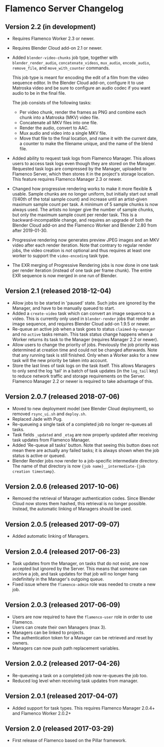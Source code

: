 Flamenco Server Changelog
=========================

## Version 2.2 (in development)

- Requires Flamenco Worker 2.3 or newer.
- Requires Blender Cloud add-on 2.1 or newer.
- Added `blender-video-chunks` job type, together with `blender_render_audio`, `concatenate_videos`,
  `mux_audio`, `encode_audio`, `remove_file`, and `move_with_counter` commands.

  This job type is meant for encoding the edit of a film from the video sequence editor. In the
  Blender Cloud add-on, configure it to use Matroska video and be sure to configure an audio codec
  if you want audio to be in the final file.

  The job consists of the following tasks:
    - Per video chunk, render the frames as PNG and combine each chunk into a Matroska (MKV) video
      file.
    - Concatenate all MKV files into one file.
    - Render the audio, convert to AAC.
    - Mux audio and video into a single MKV file.
    - Move that file to the final location, and name it with the current date, a counter to make the
      filename unique, and the name of the blend file.
- Added ability to request task logs from Flamenco Manager. This allows users to access task logs
  even though they are stored on the Manager. Requested task logs are compressed by the Manager,
  uploaded to Flamenco Server, which then stores it in the project's storage location.
  This feature requires Flamenco Manager 2.3 or newer.
- Changed how progressive rendering works to make it more flexible & usable. Sample chunks are no
  longer uniform, but initially start out small (1/40th of the total sample count) and increase
  until an artist-given maximum sample count per task. A minimum of 5 sample chunks is now always
  used. The artists no longer give the number of sample chunks, but only the maximum sample count
  per render task. This is a backward-incompatible change, and requires an upgrade of both the
  Blender Cloud add-on and the Flamenco Worker and Blender 2.80 from after 2019-01-30.
- Progressive rendering now generates preview JPEG images and an MKV video after each render
  iteration. Note that contrary to regular render jobs, the video creation is *not* optional and
  thus requires at least one worker to support the `video-encoding` task type.
- The EXR merging of Progressive Rendering jobs is now done in one task per render iteration
  (instead of one task per frame chunk). The entire EXR sequence is now merged in one run of
  Blender.


## Version 2.1 (released 2018-12-04)

- Allow jobs to be started in 'paused' state. Such jobs are ignored by the Manager, and have to be
  manually queued to start.
- Added a `create-video` task which can convert an image sequence to a video. This is currently only
  used in `blender-render` jobs that render an image sequence, and requires Blender Cloud add-on
  1.9.5 or newer.
- Re-queue an active job when a task goes to status `claimed-by-manager` and no `active` tasks
  remain. This task status change happens when a Worker returns its task to the Manager (requires
  Manager 2.2 or newer).
- Allow users to change the priority of jobs. Previously the job priority was determined at creation
  time and could not be changed afterwards. Note that any running task is still finished. Only when
  a Worker asks for a new task will the new priority be taken into account.
- Store the last lines of task logs on the task itself. This allows Managers to only send the log
  'tail' in a batch of task updates (in the `log_tail` key) to reduce network traffic and storage
  requirements on the Server. Flamenco Manager 2.2 or newer is required to take advantage of this.


## Version 2.0.7 (released 2018-07-06)

- Moved to new deployment model (see Blender Cloud deployment), so removed `rsync_ui.sh` and
  `deploy.sh`.
- Replaced Jade with Pug.
- Re-queueing a single task of a completed job no longer re-queues all tasks.
- Task fields `_updated` and `_etag` are now properly updated after receiving task updates from
  Flamenco Manager.
- Added 'Re-queue all tasks' button. Note that seeing this button does not mean there are actually
  any failed tasks; it is always shown when the job status is active or queued.
- Blender Render jobs now render to a job-specific intermediate directory. The name of that
  directory is now `{job name}__intermediate-{job creation timestamp}`.


## Version 2.0.6 (released 2017-10-06)

- Removed the retrieval of Manager authentication codes. Since Blender Cloud now stores them hashed,
  this retrieval is no longer possible. Instead, the automatic linking of Managers should be used.


## Version 2.0.5 (released 2017-09-07)

- Added automatic linking of Managers.


## Version 2.0.4 (released 2017-06-23)

- Task updates from the Manager, on tasks that do not exist, are now accepted but ignored by
  the Server. This means that someone can archive a job, and task updates for that job will
  no longer hang indefinitely in the Manager's outgoing queue.
- Fixed issue where the `flamenco-admin` role was needed to create a new job.


## Version 2.0.3 (released 2017-06-09)

- Users are now required to have the `flamenco-user` role in order to use Flamenco.
- Users can create their own Managers (max 3).
- Managers can be linked to projects.
- The authentication token for a Manager can be retrieved and reset by owners.
- Managers can now push path replacement variables.


## Version 2.0.2 (released 2017-04-26)

- Re-queueing a task on a completed job now re-queues the job too.
- Reduced log level when receiving task updates from manager.


## Version 2.0.1 (released 2017-04-07)

- Added support for task types. This requires Flamenco Manager 2.0.4+ and Flamenco Worker 2.0.2+


## Version 2.0 (released 2017-03-29)

- First release of Flamenco based on the Pillar framework.

